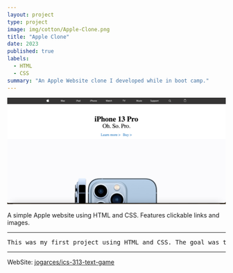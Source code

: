 ```yaml
---
layout: project
type: project
image: img/cotton/Apple-Clone.png
title: "Apple Clone"
date: 2023
published: true
labels:
  - HTML
  - CSS
summary: "An Apple Website clone I developed while in boot camp."
---
```


<img class="img-fluid" src="../img/cotton/Apple-Clone.png">

A simple Apple website using HTML and CSS. Features clickable links and images.   

<hr>

<pre>
This was my first project using HTML and CSS. The goal was to replicate an old Apple Website. 
</pre>

<hr>

WebSite: <a href="https://wu-alvin-apple-clone.netlify.app/"><i class="large github icon "></i>jogarces/ics-313-text-game</a>
